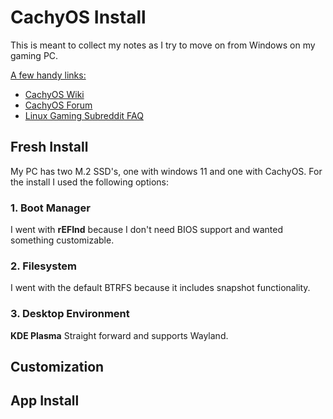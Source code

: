 # CachyOS Install
This is meant to collect my notes as I try to move on from Windows on my gaming PC. 

<ins>A few handy links:</ins>
- [CachyOS Wiki](https://wiki.cachyos.org/)
- [CachyOS Forum](https://discuss.cachyos.org/)
- [Linux Gaming Subreddit FAQ](https://www.reddit.com/r/linux_gaming/wiki/faq/)

## Fresh Install

My PC has two M.2 SSD's, one with windows 11 and one with CachyOS. For the install I used the following options:

### 1. Boot Manager
I went with **rEFInd** because I don't need BIOS support and wanted something customizable.

### 2. Filesystem
I went with the default BTRFS because it includes snapshot functionality. 

### 3. Desktop Environment
**KDE Plasma** Straight forward and supports Wayland.

## Customization

## App Install
